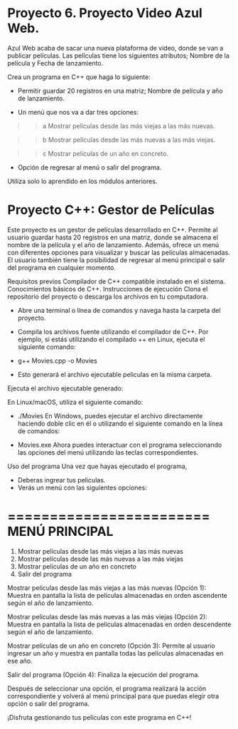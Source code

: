 
# Proyecto 6. Proyecto Video Azul Web.

Azul Web acaba de sacar una nueva plataforma de video, donde se van a publicar películas. Las películas tiene los siguientes atributos; Nombre de la película y Fecha de lanzamiento.

Crea un programa en C++ que haga lo siguiente:

- Permitir guardar 20 registros en una matriz; Nombre de película y año de lanzamiento.

- Un menú que nos va a dar tres opciones:

>> a Mostrar películas desde las más viejas a las más nuevas.

>> b Mostrar películas desde las más nuevas a las más viejas.

>> c Mostrar películas de un año en concreto.

- Opción de regresar al menú o salir del programa.

Utiliza solo lo aprendido en los módulos anteriores.



# Proyecto C++: Gestor de Películas
Este proyecto es un gestor de películas desarrollado en C++. Permite al usuario guardar hasta 20 registros en una matriz, donde se almacena el nombre de la película y el año de lanzamiento. Además, ofrece un menú con diferentes opciones para visualizar y buscar las películas almacenadas. El usuario también tiene la posibilidad de regresar al menú principal o salir del programa en cualquier momento.

Requisitos previos
Compilador de C++ compatible instalado en el sistema.
Conocimientos básicos de C++.
Instrucciones de ejecución
Clona el repositorio del proyecto o descarga los archivos en tu computadora.

- Abre una terminal o línea de comandos y navega hasta la carpeta del proyecto.

- Compila los archivos fuente utilizando el compilador de C++. Por ejemplo, si estás utilizando el compilado ++ en Linux, ejecuta el siguiente comando:

- g++ Movies.cpp -o Movies
- Esto generará el archivo ejecutable peliculas en la misma carpeta.

Ejecuta el archivo ejecutable generado:

En Linux/macOS, utiliza el siguiente comando:

- ./Movies
En Windows, puedes ejecutar el archivo directamente haciendo doble clic en él o utilizando el siguiente comando en la línea de comandos:

- Movies.exe
Ahora puedes interactuar con el programa seleccionando las opciones del menú utilizando las teclas correspondientes.

Uso del programa
Una vez que hayas ejecutado el programa,
- Deberas ingrear tus peliculas.
- Verás un menú con las siguientes opciones:


========================
     MENÚ PRINCIPAL
========================
1. Mostrar películas desde las más viejas a las más nuevas
2. Mostrar películas desde las más nuevas a las más viejas
3. Mostrar películas de un año en concreto
4. Salir del programa

Mostrar películas desde las más viejas a las más nuevas (Opción 1): Muestra en pantalla la lista de películas almacenadas en orden ascendente según el año de lanzamiento.

Mostrar películas desde las más nuevas a las más viejas (Opción 2): Muestra en pantalla la lista de películas almacenadas en orden descendente según el año de lanzamiento.

Mostrar películas de un año en concreto (Opción 3): Permite al usuario ingresar un año y muestra en pantalla todas las películas almacenadas en ese año.

Salir del programa (Opción 4): Finaliza la ejecución del programa.

Después de seleccionar una opción, el programa realizará la acción correspondiente y volverá al menú principal para que puedas elegir otra opción o salir del programa.

¡Disfruta gestionando tus películas con este programa en C++!